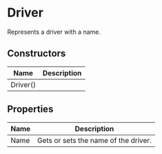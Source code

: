 # Driver

Represents a driver with a name.

## Constructors

| Name  | Description  |
|-------|--------------|
| Driver()  |   |


## Properties

| Name  | Description  |
|-------|--------------|
| Name  | Gets or sets the name of the driver.  |


